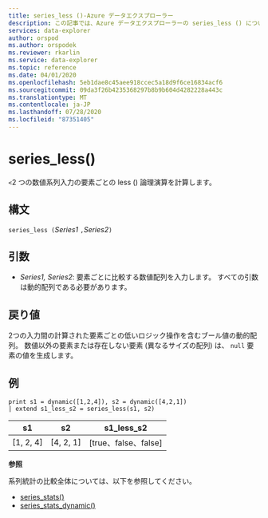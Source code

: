 ```yaml
---
title: series_less ()-Azure データエクスプローラー
description: この記事では、Azure データエクスプローラーの series_less () について説明します。
services: data-explorer
author: orspod
ms.author: orspodek
ms.reviewer: rkarlin
ms.service: data-explorer
ms.topic: reference
ms.date: 04/01/2020
ms.openlocfilehash: 5eb1dae8c45aee918ccec5a18d9f6ce16834acf6
ms.sourcegitcommit: 09da3f26b4235368297b8b9b604d4282228a443c
ms.translationtype: MT
ms.contentlocale: ja-JP
ms.lasthandoff: 07/28/2020
ms.locfileid: "87351405"
---
```

# <a name="series_less"></a>series_less()

`<`2 つの数値系列入力の要素ごとの less () 論理演算を計算します。

## <a name="syntax"></a>構文

`series_less (`*Series1* `,`*Series2*`)`

## <a name="arguments"></a>引数

* *Series1, Series2*: 要素ごとに比較する数値配列を入力します。 すべての引数は動的配列である必要があります。 

## <a name="returns"></a>戻り値

2つの入力間の計算された要素ごとの低いロジック操作を含むブール値の動的配列。 数値以外の要素または存在しない要素 (異なるサイズの配列) は、 `null` 要素の値を生成します。

## <a name="example"></a>例

<!-- csl: https://help.kusto.windows.net:443/Samples -->
```kusto
print s1 = dynamic([1,2,4]), s2 = dynamic([4,2,1])
| extend s1_less_s2 = series_less(s1, s2)
```

|s1|s2|s1_less_s2|
|---|---|---|
|[1, 2, 4]|[4, 2, 1]|[true、false、false]|

**参照**

系列統計の比較全体については、以下を参照してください。
* [series_stats()](series-statsfunction.md)
* [series_stats_dynamic()](series-stats-dynamicfunction.md)
